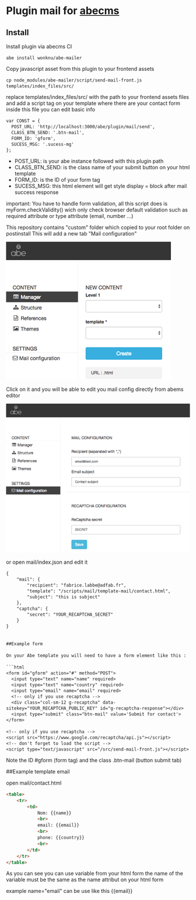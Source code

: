 # Plugin mail for [abecms](https://github.com/abecms/abecms)

## Install

Install plugin via abecms CI

```
abe install wonknu/abe-mailer
```
Copy javascript asset from this plugin to your frontend assets

```
cp node_modules/abe-mailer/script/send-mail-front.js templates/index_files/src/
```

replace templates/index_files/src/ with the path to your frontend assets files
and add a script tag on your template where there are your contact form
inside this file you can edit basic info

```
var CONST = {
  POST_URL: 'http://localhost:3000/abe/plugin/mail/send',
  CLASS_BTN_SEND: '.btn-mail',
  FORM_ID: 'gform',
  SUCESS_MSG: '.sucess-mg'
};
```

- POST_URL: is your abe instance followed with this plugin path
- CLASS_BTN_SEND: is the class name of your submit button on your html template
- FORM_ID: is the ID of your form tag
- SUCESS_MSG: this html element will get style display = block after mail success response

important: You have to handle form validation, all this script does is myForm.checkValidity() wich only check browser default validation such as required attribute or type attribute (email, number ...)

This repository contains "custom" folder which copied to your root folder on postinstall 
This will add a new tab "Mail configuration"

![Tab config](doc-image/doc-0.png)

Click on it and you will be able to edit you mail config directly from abems editor

![Tab config](doc-image/doc-1.png)

or open mail/index.json and edit it


```
{
	"mail": {
		"recipient": "fabrice.labbe@adfab.fr",
		"template": "/scripts/mail/template-mail/contact.html",
		"subject": "this is subject"
	},
	"captcha": {
		"secret": "YOUR_RECAPTCHA_SECRET"
	}
}


##Example form

On your Abe template you will need to have a form element like this :

```html
<form id="gform" action="#" method="POST">
  <input type="text" name="name" required>
  <input type="text" name="country" required>
  <input type="email" name="email" required>
  <!-- only if you use recaptcha -->
  <div class="col-sm-12 g-recaptcha" data-sitekey="YOUR_RECAPTCHA_PUBLIC_KEY" id="g-recaptcha-response"></div>
  <input type="submit" class="btn-mail" value='Submit for contact'>
</form>

<!-- only if you use recaptcha -->
<script src="https://www.google.com/recaptcha/api.js"></script>
<!-- don't forget to load the script -->
<script type="text/javascript" src="/src/send-mail-front.js"></script>
```
Note the ID #gform (form tag) and the class .btn-mail (button submit tab)

##Example template email

open mail/contact.html

```html
<table>
	<tr>
		<td>
			Nom: {{name}}
			<br>
			email: {{email}}
			<br>
			phone: {{country}}
		  	<br>
		</td>
	</tr>
</table>
```

As you can see you can use variable from your html form the name of the variable must be the same as the name attribut on your html form

example name="email" can be use like this {{email}}